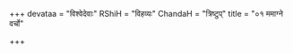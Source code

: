 +++
devataa = "विश्वेदेवाः"
RShiH = "विहव्यः"
ChandaH = "त्रिष्टुप्"
title = "०१ ममाग्ने वर्चो"

+++
